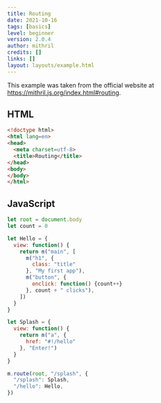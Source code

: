 ```yaml
---
title: Routing
date: 2021-10-16
tags: [basics]
level: beginner
version: 2.0.4
author: mithril
credits: []
links: []
layout: layouts/example.html
---
```


This example was taken from the official website at <https://mithril.js.org/index.html#routing>.

## HTML

~~~html
<!doctype html>
<html lang=en>
<head>
  <meta charset=utf-8>
  <title>Routing</title>
</head>
<body>
</body>
</html>
~~~

## JavaScript

~~~js
let root = document.body
let count = 0

let Hello = {
  view: function() {
    return m("main", [
      m("h1", {
        class: "title"
      }, "My first app"),
      m("button", {
        onclick: function() {count++}
      }, count + " clicks"),
    ])
  }
}

let Splash = {
  view: function() {
    return m("a", {
      href: "#!/hello"
    }, "Enter!")
  }
}

m.route(root, "/splash", {
  "/splash": Splash,
  "/hello": Hello,
})
~~~
